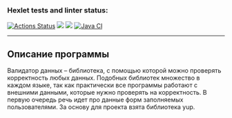 ### Hexlet tests and linter status:
[![Actions Status](https://github.com/DrAculaJD/java-project-78/workflows/hexlet-check/badge.svg)](https://github.com/DrAculaJD/java-project-78/actions)
<a href="https://codeclimate.com/github/DrAculaJD/java-project-78/maintainability"><img src="https://api.codeclimate.com/v1/badges/a9427900f4efb76acb7a/maintainability" /></a>
<a href="https://codeclimate.com/github/DrAculaJD/java-project-78/test_coverage"><img src="https://api.codeclimate.com/v1/badges/a9427900f4efb76acb7a/test_coverage" /></a>
[![Java CI](https://github.com/DrAculaJD/java-project-78/actions/workflows/main.yml/badge.svg)](https://github.com/DrAculaJD/java-project-78/actions/workflows/main.yml)
***
## Описание программы
Валидатор данных – библиотека, с помощью которой можно проверять корректность любых данных. Подобных библиотек множество в каждом языке, так как практически все программы работают с внешними данными, которые нужно проверять на корректность. В первую очередь речь идет про данные форм заполняемых пользователями. За основу для проекта взята библиотека yup.
